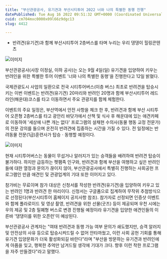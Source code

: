 ```yaml
---
title: "부산관광공사, 유기견과 부산시티투어 2022 너와 나의 특별한 동행 진행"
datePublished: Tue Aug 16 2022 09:51:32 GMT+0000 (Coordinated Universal Time)
cuid: cm704mxc0000x09l66z9dgc13
slug: 4412

---
```



- 반려견(유기견)과 함께 부산시티투어 2층버스를 타며 누리는 우리 댕댕이 힐링콘텐츠

![이미지](https://cdn.hashnode.com/res/hashnode/image/upload/v1739256871397/d32a6e0d-1668-4269-b819-55e084906a8b.png)

부산관광공사(사장 이정실, 이하 공사)는 오는 9월 4일(일) 유기견을 입양하여 키우는 반려인을 위한 특별한 투어 이벤트 '너와 나의 특별한 동행'을 진행한다고 12일 밝혔다.

국제관광도시 사업의 일환으로 전국 시티투어버스(이층 버스) 최초로 반려견을 탑승시키는 이번 이벤트는 반려견(유기견) 20마리와 반려인 20명과 함께 부산시티투어 레드라인(해운대)코스를 타고 이동하면서 주요 관광지를 함께 체험한다.

이벤트의 주요 일정은, 부산역에서 안전 사항을 체크 한 후, 반려견과 함께 부산 시티투어 오픈형 2층버스를 타고 광안리 바닷가에서 산책 및 식사 후 해운대에 있는 애견카페로 이동하여 '세상에 나쁜 개는 없다' 프로그램의 설채현 수의사(동물 행동 교정 전문가)의 전문 강의를 들으며 온전히 반려견에 집중하는 시간을 가질 수 있다. 전 일정에는 반려동물 전문(1급)훈련사가 탑승ㆍ동행할 예정이다.

![이미지](https://cdn.hashnode.com/res/hashnode/image/upload/v1739256873176/519cca84-d4b7-4cb5-aa75-64579baad5da.png)

현재 시티투어버스는 동물이 무섭거나 알러지가 있는 승객들을 배려하여 반려견 탑승이 불가하다. 하지만 급등하는 펫팸족 인구와, 반려견과 함께 부산을 여행하고 싶은 반려인들에 대한 열정과 문의가 끊이지 않아, 부산관광공사에서 특별히 진행하는 사회공헌 프로그램인 만큼 애견인 및 관광업계의 기대 또한 이어지고 있다.

참가비는 무료이며 참가 대상은 신청서를 작성한 반려견(유기견)을 입양하여 키우고 있는 반려인 1명과 반려견 한 마리이다. 신청서는 구글폼으로 집계하여 무작위 추첨방식으로 선정된다(부산시티투어 홈페이지 공지사항 참조). 참가자로 선정되면 인증샷 이벤트와 함께 폴라로이드 및 영상 촬영, 반려견을 위한 선물(굿즈) 등이 제공되며 우천 시에는 우의 제공 및 2층 밀폐형 버스로 변경 진행될 예정이라 유기견을 입양한 애견인들의 이른바 '댕댕이를 위한 오픈런'이 예상된다.

부산관광공사 관계자는 "여태 반려견과 동행 가능 여부 문의가 쇄도했지만, 승객 알러지 및 안전상의 사유 등으로 탑승시켜드릴 수 없어 안타까웠고, 이런 사회 공헌 기회를 통해 유기견 입양문화가 더욱 활성화되길 바란다"라며 "부산을 방문하는 유기견과 반려인에게 아픔을 잊고, 행복한 추억만 남겨드릴 생각에 기대가 크다. 향후 이런 착한 프로그램을 자주 만들겠다"라고 말했다.